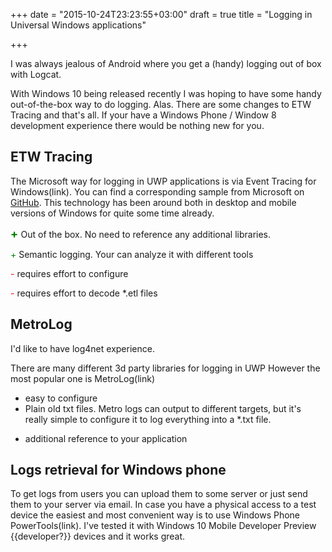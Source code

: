 +++
date = "2015-10-24T23:23:55+03:00"
draft = true
title = "Logging in Universal Windows applications"

+++

I was always jealous of Android where you get a (handy) logging out of box with Logcat. 

With Windows 10 being released recently I was hoping to have some handy out-of-the-box way to do logging. Alas. There are some changes to ETW Tracing and that's all. If your have a Windows Phone / Window 8 development experience  there would be nothing new for you.


## ETW Tracing
The Microsoft way for logging in UWP applications is via Event Tracing for Windows(link). You can find a corresponding sample from Microsoft on [GitHub](https://github.com/Microsoft/Windows-universal-samples/tree/master/Samples/Logging). This technology has been around both in desktop and mobile versions of Windows for quite some time already. 

<span style="color:green;font-weight:bold;font-size:large">+ </span> Out of the box. No need to reference any additional libraries.

<span style="color:green">+ </span> Semantic logging.  Your can analyze it with different tools

<span style="color:red">- </span> requires effort to configure

<span style="color:red">- </span> requires effort to decode *.etl files

## MetroLog

I'd like to have log4net experience.

There are many different 3d party libraries for logging in UWP
However the most popular one is MetroLog(link)

+ easy to configure
+ Plain old txt files. Metro logs can output to different targets, but it's really simple to configure it to log everything into a *.txt file.
- additional reference to your application

## Logs retrieval for Windows phone
To get logs from users you can upload them to some server or just send them to your server via email. In case you have a physical access to a test device 
the easiest and most convenient way is to use Windows Phone PowerTools(link). I've tested it with Windows 10 Mobile Developer Preview {{developer?}} devices and it works great.